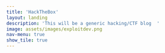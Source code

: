 ```yaml
---
title: 'HackTheBox'
layout: landing
description: 'This will be a generic hacking/CTF blog  '
image: assets/images/exploitdev.png
nav-menu: true
show_tile: true
---
```

